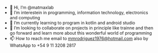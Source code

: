 - 👋 Hi, I’m @matmaxlab
- 👀 I’m interestein  in programming, information technology, electronics and computing
- 🌱 I’m currently learning  to program in kotlin and android studio
- 💞️ I’m looking to collaborate on projects in principle like trainne and then go forward and learn more about this wonderful world of programming
- 📫 How to reach me email to mmrodriguez1976@hotmail.com  also by WhatsApp to +54 9 11 3208 2817

<!---
matmaxlab/matmaxlab is a ✨ special ✨ repository because its `README.md` (this file) appears on your GitHub profile.
You can click the Preview link to take a look at your changes.
--->
